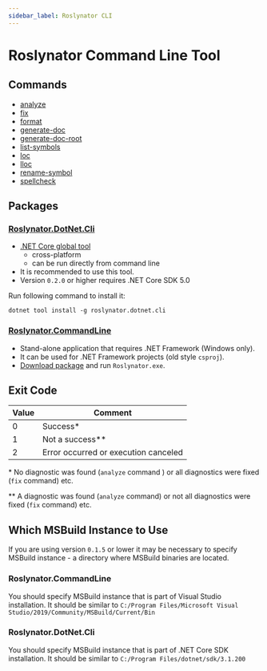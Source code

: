 ```yaml
---
sidebar_label: Roslynator CLI
---
```


# Roslynator Command Line Tool

## Commands

* [analyze](cli/commands/analyze.md)
* [fix](cli/commands/fix.md)
* [format](cli/commands/format.md)
* [generate-doc](cli/commands/generate-doc.md)
* [generate-doc-root](cli/commands/generate-doc-root.md)
* [list-symbols](cli/commands/list-symbols.md)
* [loc](cli/commands/loc.md)
* [lloc](cli/commands/lloc.md)
* [rename-symbol](cli/commands/rename-symbol.md)
* [spellcheck](cli/commands/spellcheck.md)

## Packages

### [Roslynator.DotNet.Cli](https://nuget.org/packages/Roslynator.DotNet.Cli)

* [.NET Core global tool](https://docs.microsoft.com/dotnet/core/tools/global-tools)
  * cross-platform
  * can be run directly from command line
* It is recommended to use this tool.
* Version `0.2.0` or higher requires .NET Core SDK 5.0

Run following command to install it:

```
dotnet tool install -g roslynator.dotnet.cli
```

### [Roslynator.CommandLine](https://nuget.org/packages/Roslynator.CommandLine)

* Stand-alone application that requires .NET Framework (Windows only).
* It can be used for .NET Framework projects (old style `csproj`).
* [Download package](https://www.nuget.org/api/v2/package/Roslynator.CommandLine/0.2.0) and run `Roslynator.exe`.

## Exit Code

Value | Comment
--- | ---
0 | Success\*
1 | Not a success\*\*
2 | Error occurred or execution canceled

\* No diagnostic was found (`analyze` command ) or all diagnostics were fixed (`fix` command) etc.

\*\* A diagnostic was found (`analyze` command) or not all diagnostics were fixed (`fix` command) etc.

## Which MSBuild Instance to Use

If you are using version `0.1.5` or lower it may be necessary to specify MSBuild instance  - a directory where MSBuild binaries are located.

### Roslynator.CommandLine

You should specify MSBuild instance that is part of Visual Studio installation. It should be similar to `C:/Program Files/Microsoft Visual Studio/2019/Community/MSBuild/Current/Bin`

### Roslynator.DotNet.Cli

You should specify MSBuild instance that is part of .NET Core SDK installation. It should be similar to `C:/Program Files/dotnet/sdk/3.1.200`
